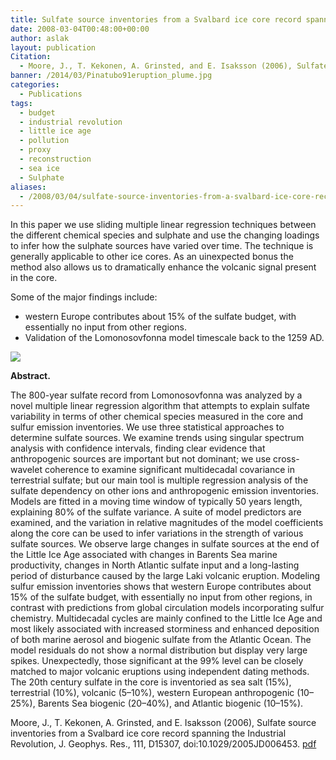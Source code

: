 ```yaml
---
title: Sulfate source inventories from a Svalbard ice core record spanning the Industrial Revolution.
date: 2008-03-04T00:48:00+00:00
author: aslak
layout: publication
Citation:
  - Moore, J., T. Kekonen, A. Grinsted, and E. Isaksson (2006), Sulfate source inventories from a Svalbard ice core record spanning the Industrial Revolution, J. Geophys. Res., 111, D15307, doi:10.1029/2005JD006453.
banner: /2014/03/Pinatubo91eruption_plume.jpg
categories:
  - Publications
tags:
  - budget
  - industrial revolution
  - little ice age
  - pollution
  - proxy
  - reconstruction
  - sea ice
  - Sulphate
aliases:
  - /2008/03/04/sulfate-source-inventories-from-a-svalbard-ice-core-record-spanning-the-industrial-revolution/
---
```

In this paper we use sliding multiple linear regression techniques between the different chemical species and sulphate and use the changing loadings to infer how the sulphate sources have varied over time. The technique is generally applicable to other ice cores. As an uinexpected bonus the method also allows us to dramatically enhance the volcanic signal present in the core.

Some of the major findings include:

  * western Europe contributes about 15% of the sulfate budget, with essentially no input from other regions.
  * Validation of the Lomonosovfonna model timescale back to the 1259 AD.

![](/2016/02/so4sources.jpg)

**Abstract.**

The 800-year sulfate record from Lomonosovfonna was analyzed by a novel multiple linear regression algorithm that attempts to explain sulfate variability in terms of other chemical species measured in the core and sulfur emission inventories. We use three statistical approaches to determine sulfate sources. We examine trends using singular spectrum analysis with confidence intervals, finding clear evidence that anthropogenic sources are important but not dominant; we use cross-wavelet coherence to examine significant multidecadal covariance in terrestrial sulfate; but our main tool is multiple regression analysis of the sulfate dependency on other ions and anthropogenic emission inventories. Models are fitted in a moving time window of typically 50 years length, explaining 80% of the sulfate variance. A suite of model predictors are examined, and the variation in relative magnitudes of the model coefficients along the core can be used to infer variations in the strength of various sulfate sources. We observe large changes in sulfate sources at the end of the Little Ice Age associated with changes in Barents Sea marine productivity, changes in North Atlantic sulfate input and a long-lasting period of disturbance caused by the large Laki volcanic eruption. Modeling sulfur emission inventories shows that western Europe contributes about 15% of the sulfate budget, with essentially no input from other regions, in contrast with predictions from global circulation models incorporating sulfur chemistry. Multidecadal cycles are mainly confined to the Little Ice Age and most likely associated with increased storminess and enhanced deposition of both marine aerosol and biogenic sulfate from the Atlantic Ocean. The model residuals do not show a normal distribution but display very large spikes. Unexpectedly, those significant at the 99% level can be closely matched to major volcanic eruptions using independent dating methods. The 20th century sulfate in the core is inventoried as sea salt (15%), terrestrial (10%), volcanic (5–10%), western European anthropogenic (10–25%), Barents Sea biogenic (20–40%), and Atlantic biogenic (10–15%).

Moore, J., T. Kekonen, A. Grinsted, and E. Isaksson (2006), Sulfate source inventories from a Svalbard ice core record spanning the Industrial Revolution, J. Geophys. Res., 111, D15307, doi:10.1029/2005JD006453. [pdf](/2016/02/Moore-jgr06b-LFonna-Sulphate.pdf)

